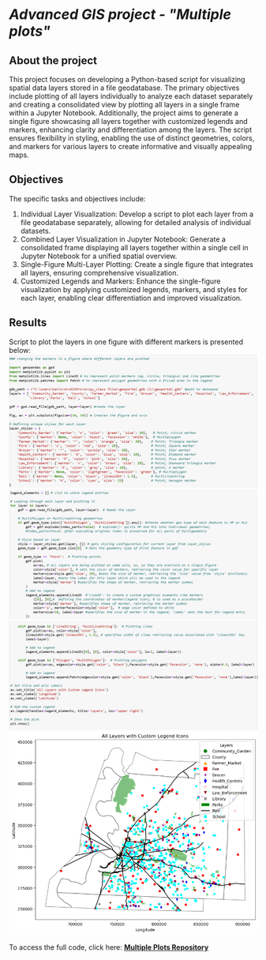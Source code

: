 # *Advanced GIS project - "Multiple plots"*
## **About the project**
This project focuses on developing a Python-based script for visualizing spatial data layers stored in a file geodatabase. The primary objectives include plotting of all layers individually to analyze each dataset separately and creating a consolidated view by plotting all layers in a single frame within a Jupyter Notebook. Additionally, the project aims to generate a single figure showcasing all layers together with customized legends and markers, enhancing clarity and differentiation among the layers. The script ensures flexibility in styling, enabling the use of distinct geometries, colors, and markers for various layers to create informative and visually appealing maps.

## **Objectives**
The specific tasks and objectives include:
1. Individual Layer Visualization: Develop a script to plot each layer from a file geodatabase separately, allowing for detailed analysis of individual datasets.
2. Combined Layer Visualization in Jupyter Notebook: Generate a consolidated frame displaying all layers together within a single cell in Jupyter Notebook for a unified spatial overview.
3. Single-Figure Multi-Layer Plotting: Create a single figure that integrates all layers, ensuring comprehensive visualization.
4. Customized Legends and Markers: Enhance the single-figure visualization by applying customized legends, markers, and styles for each layer, enabling clear differentiation and improved visualization.

## **Results**
Script to plot the layers in one figure with different markers is presented below:
![graphic](images/Image6.png)
![graphic](images/Image7.png)
![graphic](images/Image8.png)
![graphic](images/Project_plot.png)

To access the full code, click here:
[**Multiple Plots Repository**](https://github.com/KarinaAnzar/GIS_Plotting.git)

